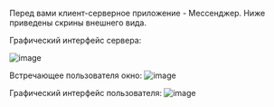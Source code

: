 Перед вами клиент-серверное приложение - Мессенджер. Ниже приведены скрины внешнего вида.

Графический интерфейс сервера:

![image](https://github.com/user-attachments/assets/49964b86-9de1-4a03-8306-e7a9edbc692b)

Встречающее пользователя окно:
![image](https://github.com/user-attachments/assets/e2832590-4df1-4e6c-9715-9180e3e369d4)

Графический интерфейс пользователя:
![image](https://github.com/user-attachments/assets/0367f943-fdfb-4387-980e-367a8260acbe)
